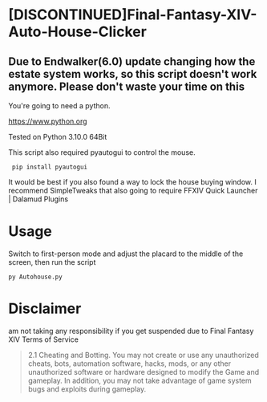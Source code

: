 # [DISCONTINUED]Final-Fantasy-XIV-Auto-House-Clicker
## Due to Endwalker(6.0) update changing how the estate system works, so this script doesn't work anymore. Please don't waste your time on this 

You're going to need a python.

https://www.python.org

Tested on Python 3.10.0 64Bit

This script also required pyautogui to control the mouse. 

```
 pip install pyautogui
```

It would be best if you also found a way to lock the house buying window. I recommend SimpleTweaks that also going to require FFXIV Quick Launcher | Dalamud Plugins

# Usage

Switch to first-person mode and adjust the placard to the middle of the screen, then run the script
```
py Autohouse.py
```

# Disclaimer
am not taking any responsibility if you get suspended due to Final Fantasy XIV Terms of Service

> 2.1 Cheating and Botting. You may not create or use any unauthorized cheats, bots, automation software, hacks, mods, or any other unauthorized software or hardware designed to modify the Game and gameplay. In addition, you may not take advantage of game system bugs and exploits during gameplay.
